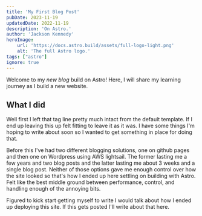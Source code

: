 ```yaml
---
title: 'My First Blog Post'
pubDate: 2023-11-19
updatedDate: 2022-11-19
description: 'On Astro.'
author: 'Jackson Kennedy'
heroImage:
    url: 'https://docs.astro.build/assets/full-logo-light.png'
    alt: 'The full Astro logo.'
tags: ["astro"]
ignore: true
---
```


Welcome to my _new blog_ build on Astro! Here, I will share my learning journey as I build a new website.

## What I did

Well first I left that tag line pretty much intact from the default template. If I end up leaving this up felt fitting to leave it as it was. I have some things I'm hoping to write about soon so I wanted to get something in place for doing that.

Before this I've had two different blogging solutions, one on github pages and then one on Wordpress using AWS lightsail. The former lasting 
me a few years and two blog posts and the latter lasting me about 3 weeks and a single blog post. Neither of those options gave me enough control 
over how the site looked so that's how I ended up here settling on building with Astro. Felt like the best middle ground between performance, 
control, and handling enough of the annoying bits.  

Figured to kick start getting myself to write I would talk about how I ended up deploying this site. If this gets posted I'll write about that here. 

